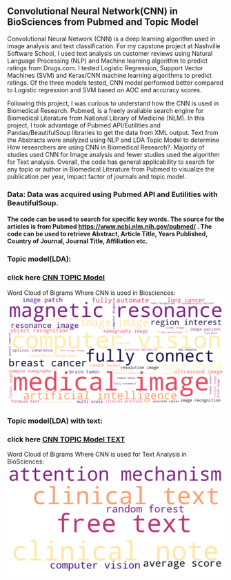 ## Convolutional Neural Network(CNN) in BioSciences from Pubmed and Topic Model
Convolutional Neural Network (CNN) is a deep learning algorithm used in image analysis and text classification. For my capstone project at Nashville Software School, I used text analysis on customer reviews using Natural Language Processing (NLP) and Machine learning algorithm to predict ratings from Drugs.com. I tested Logistic Regression, Support Vector Machines (SVM) and Keras/CNN machine learning algorithms to predict ratings. Of the three models tested, CNN model performed better compared to Logistic regression and SVM based on AOC and accuracy scores. 

Following this project, I was curious to understand how the CNN is used in Biomedical Research. Pubmed, is a freely available search engine for Biomedical Literature from National Library of Medicine (NLM). In this project, I took advantage of Pubmed API/Eutilities and Pandas/BeautifulSoup libraries to get the data from XML output. Text from the Abstracts were analyzed using NLP and LDA Topic Model to determine How researchers are using CNN in Biomedical Research?. Majority of studies used CNN for Image analysis and fewer studies used the algorithm for Text analysis. Overall, the code has general applicability to search for any topic or author in Biomedical Literature from Pubmed to visualize the publication per year, Impact factor of journals and topic model. 



### Data: Data was acquired using Pubmed API and Eutilities with BeautifulSoup.

#### The code can be used to search for specific key words. The source for the articles is from Pubmed https://www.ncbi.nlm.nih.gov/pubmed/ . The code can be used to retrieve Abstract, Article Title, Years Published, Country of Journal, Journal Title, Affiliation etc. 

 
### Topic model(LDA):


### click here [CNN TOPIC Model](https://htmlpreview.github.io/?https://github.com/htanjore/convolutional-neural-network-in-BioScience-pubmed/blob/master/data/lda.html)



Word Cloud of Bigrams Where CNN is used in Biosciences:
![ScreenShot](data/word_cloud_cnn.png 'CNN')


### Topic model(LDA) with text:



### click here [CNN TOPIC Model TEXT](http://htmlpreview.github.com/?https://github.com/htanjore/convolutional-neural-network-in-BioScience-pubmed/blob/master/data/lda_text.html)

Word Cloud of Bigrams Where CNN is used for Text Analysis in BioSciences:
![ScreenShot](data/word_cloud_cnn_text.png 'CNN Text')

